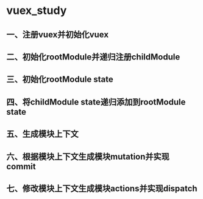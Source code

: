 # vuex_study

## 一、注册vuex并初始化vuex

## 二、初始化rootModule并递归注册childModule

## 三、初始化rootModule state

## 四、将childModule state递归添加到rootModule state

## 五、生成模块上下文

## 六、根据模块上下文生成模块mutation并实现commit

## 七、修改模块上下文生成模块actions并实现dispatch